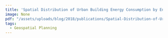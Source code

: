 ```yaml
---
title: 'Spatial Distribution of Urban Building Energy Consumption by End Use'
image: None
pdf: "/assets/uploads/blog/2018/publications/Spatial-Distribution-of-Urban-Building-Energy-Consumption-by-End-Use.pdf"
tags:
  - Geospatial Planning
---
```

